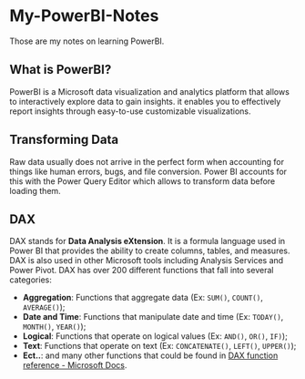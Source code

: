 # My-PowerBI-Notes
  Those are my notes on learning PowerBI.

## What is PowerBI?
  PowerBI is a Microsoft data visualization and analytics platform that allows to interactively explore data to gain insights.
  it enables you to effectively report insights through easy-to-use customizable visualizations.

## Transforming Data
  Raw data usually does not arrive in the perfect form when accounting for things like human errors, bugs, and file conversion. Power BI accounts for this with the Power Query Editor which allows to transform data before loading them.

## DAX
  DAX stands for **Data Analysis eXtension**. It is a formula language used in Power BI that provides the ability to create columns, tables, and measures.
  DAX is also used in other Microsoft tools including Analysis Services and Power Pivot.
  DAX has over 200 different functions that fall into several categories:
  - **Aggregation**: Functions that aggregate data (Ex: `SUM()`, `COUNT()`, `AVERAGE()`);
  - **Date and Time**: Functions that manipulate date and time (Ex: `TODAY()`, `MONTH()`, `YEAR()`);
  - **Logical**: Functions that operate on logical values (Ex: `AND()`, `OR()`, `IF)`);
  - **Text**: Functions that operate on text (Ex: `CONCATENATE()`, `LEFT()`, `UPPER()`);
  - **Ect..**: and many other functions that could be found in [DAX function reference - Microsoft Docs](https://docs.microsoft.com/en-us/dax/dax-function-reference).


